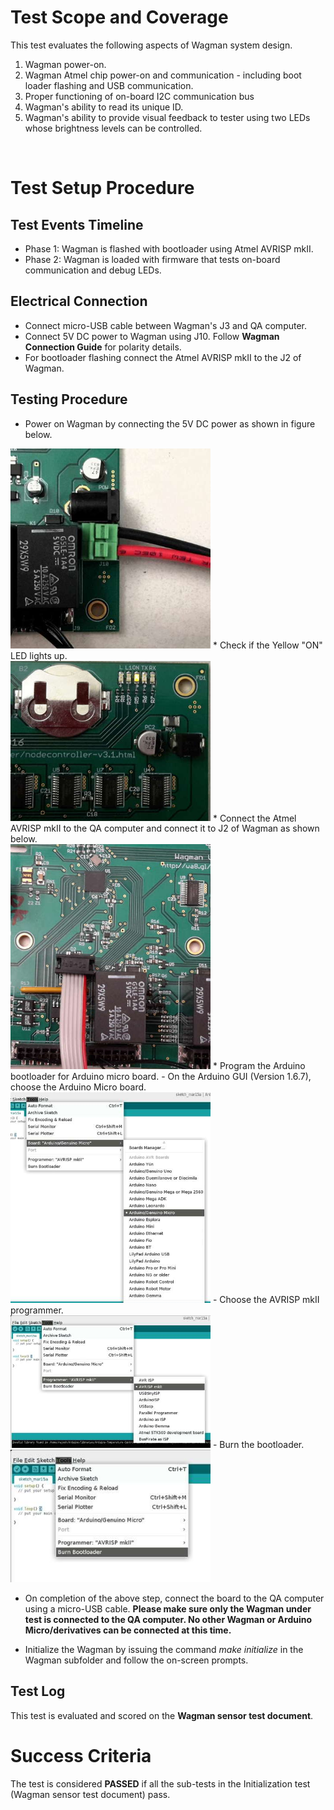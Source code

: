 # Test Scope and Coverage

This test evaluates the following aspects of Wagman system design. </br>
1. Wagman power-on.</br>
2. Wagman Atmel chip power-on and communication - including boot loader flashing and USB communication.</br>
3. Proper functioning of on-board I2C communication bus </br>
4. Wagman's ability to read its unique ID. </br>
5. Wagman's ability to provide visual feedback to tester using two LEDs whose brightness levels can be controlled. </br>
</br>

# Test Setup Procedure

## Test Events Timeline
* Phase 1: Wagman is flashed with bootloader using Atmel AVRISP mkII.
* Phase 2: Wagman is loaded with firmware that tests on-board communication and debug LEDs.

## Electrical Connection
*  Connect micro-USB cable between Wagman's J3 and QA computer.
*  Connect 5V DC power to Wagman using J10. Follow __Wagman Connection Guide__ for polarity details.
*  For bootloader flashing connect the Atmel AVRISP mkII to the J2 of Wagman.

## Testing Procedure
*   Power on Wagman by connecting the 5V DC power as shown in figure below. </br>
<img src="./resources/power_connect.jpg" width="320">
*   Check if the Yellow "ON" LED lights up. </br>
<img src="./resources/coin_cell_battery_debug_LED.jpg" width="320">
*   Connect the Atmel AVRISP mkII to the QA computer and connect it to J2 of 
    Wagman as shown below. </br>
<img src="./resources/avrisp_connect.jpg" width="320">
*   Program the Arduino bootloader for Arduino micro board.
    - On the Arduino GUI (Version 1.6.7), choose the Arduino Micro board. </br>
<img src="./resources/micro_board_select.jpg" width="320">
    - Choose the AVRISP mkII programmer. </br>
<img src="./resources/bootloader_type_select.jpg" width="320">
    - Burn the bootloader. </br>
<img src="./resources/burn_bootloader.jpg" width="320">

*   On completion of the above step, connect the board to the QA computer using a micro-USB cable.
    __Please make sure only the Wagman under test is connected to the QA computer. No other Wagman or
    Arduino Micro/derivatives can be connected at this time.__

*   Initialize the Wagman by issuing the command *make initialize* in the Wagman subfolder
    and follow the on-screen prompts.

## Test Log
This test is evaluated and scored on the __Wagman sensor test document__.

# Success Criteria
The test is considered __PASSED__ if all the sub-tests in the Initialization test (Wagman sensor test document)
pass.
